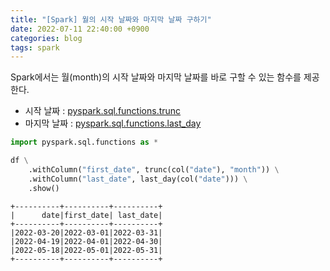 ```yaml
---
title: "[Spark] 월의 시작 날짜와 마지막 날짜 구하기"
date: 2022-07-11 22:40:00 +0900
categories: blog
tags: spark
---
```


Spark에서는 월(month)의 시작 날짜와 마지막 날짜를 바로 구할 수 있는 함수를 제공한다.

- 시작 날짜 : [pyspark.sql.functions.trunc](https://spark.apache.org/docs/latest/api/python/reference/pyspark.sql/api/pyspark.sql.functions.trunc.html)
- 마지막 날짜 : [pyspark.sql.functions.last_day](https://spark.apache.org/docs/latest/api/python/reference/pyspark.sql/api/pyspark.sql.functions.last_day.html)

```python
import pyspark.sql.functions as *

df \
    .withColumn("first_date", trunc(col("date"), "month")) \
    .withColumn("last_date", last_day(col("date"))) \
    .show()
```

```
+----------+----------+----------+
|      date|first_date| last_date|
+----------+----------+----------+
|2022-03-20|2022-03-01|2022-03-31|
|2022-04-19|2022-04-01|2022-04-30|
|2022-05-18|2022-05-01|2022-05-31|
+----------+----------+----------+
```